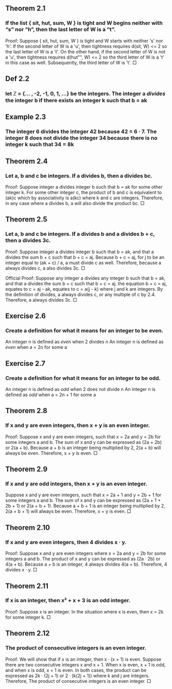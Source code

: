 ## Theorem 2.1
### If the list { sit, hut, sum, W } is tight and W begins neither with “s” nor “h”, then the last letter of W is a “t”.
Proof:
Suppose { sit, hut, sum, W } is tight and W starts with neither 's' nor 'h'.
If the second letter of W is a 'u', then tightness requires d(sit, W) <= 2 so the last letter of W is a 't'. On the other hand, if the second letter of W is not a 'u', then tightness requires d(hut"", W) <= 2 so the third letter of W is a 't' in this case as well. Subsequently, the third letter of W is 't'. 
□

## Def 2.2 
### let _ℤ_ = {... , -2, -1, 0, 1, ...} be the integers. The integer a _divides_ the integer b if there exists an integer k such that b = ak

## Example 2.3
### The integer 6 divides the integer 42 because 42 = 6 · 7. The integer 8 does not divide the integer 34 because there is no integer k such that 34 = 8k 

## Theorem 2.4
### Let a, b and c be integers. If a divides b, then a divides bc.
Proof:
Suppose integer a divides integer b such that b = ak for some other integer k.
For some other integer c, the product of b and c is equivalent to (ak)c which by associativity is a(kc) where k and c are integers.
Therefore, in any case where a divides b, a will also divide the product bc. 
□

## Theorem 2.5
### Let a, b and c be integers. If a divides b and a divides b + c, then a divides 3c.
Proof:
Suppose integer a divides integer b such that b = ak, and that a divides the sum b + c such that b + c = aj.
Because b + c = aj, for j to be an integer equal to (ak + c) / a, a must divide c as well.
Therefore, because a always divides c, a also divides 3c.
□

Official Proof:
Suppose any integer a divides any integer b such that b = ak, and that a divides the sum b + c such that b + c = aj.
the equation b + c = aj, equates to c = aj - ak, equates to c = a(j - k) where j and k are integers.
By the definition of divides, a always divides c, or any multiple of c by 2.4.
Therefore, a always divides 3c.
□

## Exercise 2.6
### Create a definition for what it means for an integer to be even.
An integer n is defined as _even_ when 2 divides n
An integer n is defined as _even_ when a = 2n for some a

## Exercise 2.7
### Create a definition for what it means for an integer to be odd.
An integer n is defined as _odd_ when 2 does not divide n
An integer n is defined as _odd_ when a = 2n + 1 for some a


## Theorem 2.8
### If x and y are even integers, then x + y is an even integer.
Proof:
Suppose x and y are even integers, such that x = 2a and y = 2b for some integers a and b.
The sum of x and y can be expressed as (2a + 2b) or 2(a + b).
Because a + b is an integer being multiplied by 2, 2(a + b) will always be even.
Therefore, x + y is even.
□

## Theorem 2.9
### If x and y are odd integers, then x + y is an even integer.
Suppose x and y are even integers, such that x = 2a + 1 and y = 2b + 1 for some integers a and b.
The sum of x and y can be expressed as (2a + 1 + 2b + 1) or 2(a + b + 1).
Because a + b + 1 is an integer being multiplied by 2, 2(a + b + 1) will always be even.
Therefore, x + y is even.
□

## Theorem 2.10
### If x and y are even integers, then 4 divides x · y.
Proof:
Suppose x and y are even integers where x = 2a and y = 2b for some integers a and b.
The product of x and y can be expressed as (2a · 2b) or 4(a + b).
Because a + b is an integer, 4 always divides 4(a + b).
Therefore, 4 divides x · y.
□

## Theorem 2.11
### If x is an integer, then x² + x + 3 is an odd integer.
Proof: 
Suppose x is an integer.
In the situation where x is even, then x = 2k for some integer k.
□

## Theorem 2.12
### The product of consecutive integers is an even integer.
Proof:
We will show that if x is an integer, then x · (x + 1) is even.
Suppose there are two consecutive integers x and x + 1.
When x is even, x + 1 is odd, and when x is odd, x + 1 is even.
In both cases, the product can be expressed as 2k · (2j + 1) or 2 · (k(2j + 1)) where k and j are integers.
Therefore, The product of consecutive integers is an even integer.
□

